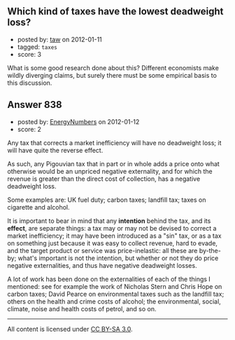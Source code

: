 ## Which kind of taxes have the lowest deadweight loss?

- posted by: [taw](https://stackexchange.com/users/-1/489-taw) on 2012-01-11
- tagged: `taxes`
- score: 3

What is some good research done about this? Different economists make wildly diverging claims, but surely there must be some empirical basis to this discussion.


## Answer 838

- posted by: [EnergyNumbers](https://stackexchange.com/users/-1/104-energynumbers) on 2012-01-12
- score: 2

Any tax that corrects a market inefficiency will have no deadweight loss; it will have quite the reverse effect.

As such, any Pigouvian tax that in part or in whole adds a price onto what otherwise would be an unpriced negative externality, and for which the revenue is greater than the direct cost of collection, has a negative deadweight loss.

Some examples are: UK fuel duty; carbon taxes; landfill tax; taxes on cigarette and alcohol.

It is important to bear in mind that any **intention** behind the tax, and its **effect**, are separate things: a tax may or may not be devised to correct a market inefficiency; it may have been introduced as a "sin" tax, or as a tax on something just because it was easy to collect revenue, hard to evade, and the target product or service was price-inelastic: all these are by-the-by; what's important is not the intention, but whether or not they do price negative externalities, and thus have negative deadweight losses.

A lot of work has been done on the externalities of each of the things I mentioned: see for example the work of Nicholas Stern and Chris Hope on carbon taxes; David Pearce on environmental taxes such as the landfill tax; others on the health and crime costs of alcohol; the environmental, social, climate, noise and health costs of petrol, and so on.



---

All content is licensed under [CC BY-SA 3.0](https://creativecommons.org/licenses/by-sa/3.0/).

